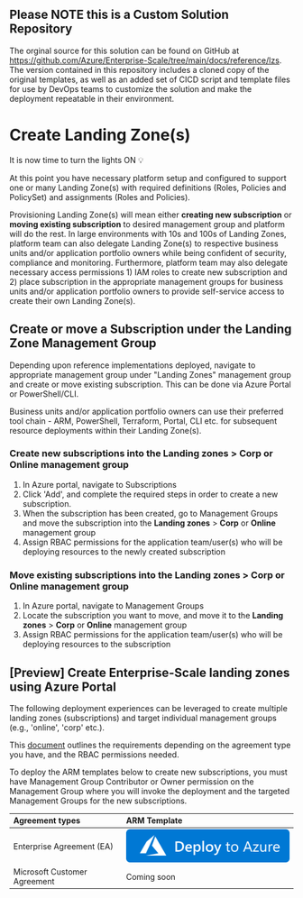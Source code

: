 ## Please NOTE this is a Custom Solution Repository
The orginal source for this solution can be found on GitHub at https://github.com/Azure/Enterprise-Scale/tree/main/docs/reference/lzs.  The version contained in this repository includes a cloned copy of the original templates, as well as an added set of CICD script and template files for use by DevOps teams to customize the solution and make the deployment repeatable in their environment.

# Create Landing Zone(s)

It is now time to turn the lights ON :bulb:

At this point you have necessary platform setup and configured to support one or many Landing Zone(s) with required definitions (Roles, Policies and PolicySet) and assignments (Roles and Policies).

Provisioning Landing Zone(s) will mean either **creating new subscription** or **moving existing subscription** to desired management group and platform will do the rest. In large environments with 10s and 100s of Landing Zones, platform team can also delegate Landing Zone(s) to respective business units and/or application portfolio owners while being confident of security, compliance and monitoring. Furthermore, platform team may also delegate necessary access permissions 1) IAM roles to create new subscription and 2) place subscription in the appropriate management groups for business units and/or application portfolio owners to provide self-service access to create their own Landing Zone(s).

## Create or move a Subscription under the Landing Zone Management Group

Depending upon reference implementations deployed, navigate to appropriate management group under "Landing Zones" management group and create or move existing subscription. This can be done via Azure Portal or PowerShell/CLI.

Business units and/or application portfolio owners can use their preferred tool chain - ARM, PowerShell, Terraform, Portal, CLI etc. for subsequent resource deployments within their Landing Zone(s).

### Create new subscriptions into the **Landing zones** > **Corp** or **Online** management group

1. In Azure portal, navigate to Subscriptions
2. Click 'Add', and complete the required steps in order to create a new subscription.
3. When the subscription has been created, go to Management Groups and move the subscription into the **Landing zones** > **Corp** or **Online** management group
4. Assign RBAC permissions for the application team/user(s) who will be deploying resources to the newly created subscription

### Move existing subscriptions into the **Landing zones** > **Corp** or **Online** management group

1. In Azure portal, navigate to Management Groups
2. Locate the subscription you want to move, and move it to the **Landing zones** > **Corp** or **Online** management group
3. Assign RBAC permissions for the application team/user(s) who will be deploying resources to the subscription

## [Preview] Create Enterprise-Scale landing zones using Azure Portal

The following deployment experiences can be leveraged to create multiple landing zones (subscriptions) and target individual management groups (e.g., 'online', 'corp' etc.).

This [document](https://docs.microsoft.com/en-us/azure/cost-management-billing/manage/programmatically-create-subscription?tabs=rest-getEnrollments%2Crest-EA%2Crest-getBillingAccounts%2Crest-getBillingProfiles%2Crest-MCA%2Crest-getBillingAccount-MPA%2Crest-getCustomers%2Crest-getIndirectResellers%2Crest-MPA) outlines the requirements depending on the agreement type you have, and the RBAC permissions needed.

To deploy the ARM templates below to create new subscriptions, you must have Management Group Contributor or Owner permission on the Management Group where you will invoke the deployment and the targeted Management Groups for the new subscriptions.

| Agreement types | ARM Template |
|:-------------------------|:-------------|
| Enterprise Agreement (EA) |[![Deploy To Azure](https://raw.githubusercontent.com/Azure/azure-quickstart-templates/master/1-CONTRIBUTION-GUIDE/images/deploytoazure.svg?sanitize=true)](https://portal.azure.com/#blade/Microsoft_Azure_CreateUIDef/CustomDeploymentBlade/uri/https%3A%2F%2Fraw.githubusercontent.com%2FAzure%2FEnterprise-Scale%2Fmain%2Fdocs%2Freference%2Flzs%2FarmTemplates%2Feslz.json/createUIDefinitionUri/https%3A%2F%2Fraw.githubusercontent.com%2FAzure%2FEnterprise-Scale%2Fmain%2Fdocs%2Freference%2Flzs%2FarmTemplates%2Fportal-eslz.json)
| Microsoft Customer Agreement  | Coming soon